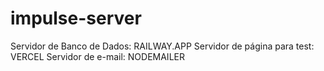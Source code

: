 # impulse-server

Servidor de Banco de Dados:  RAILWAY.APP 
Servidor de página para test: VERCEL
Servidor de e-mail: NODEMAILER
